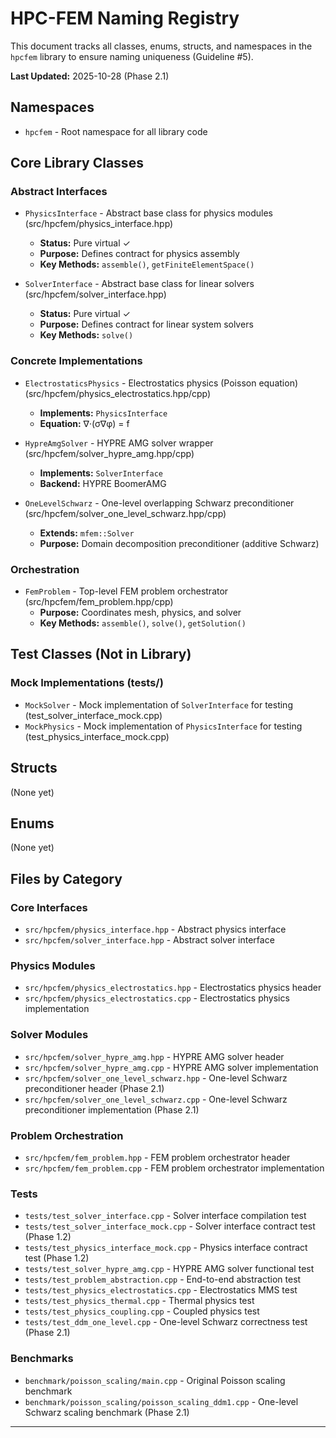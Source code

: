 # HPC-FEM Naming Registry

This document tracks all classes, enums, structs, and namespaces in the `hpcfem` library to ensure naming uniqueness (Guideline #5).

**Last Updated:** 2025-10-28 (Phase 2.1)

## Namespaces

- `hpcfem` - Root namespace for all library code

## Core Library Classes

### Abstract Interfaces

- `PhysicsInterface` - Abstract base class for physics modules (src/hpcfem/physics_interface.hpp)
  - **Status:** Pure virtual ✓
  - **Purpose:** Defines contract for physics assembly
  - **Key Methods:** `assemble()`, `getFiniteElementSpace()`
  
- `SolverInterface` - Abstract base class for linear solvers (src/hpcfem/solver_interface.hpp)
  - **Status:** Pure virtual ✓
  - **Purpose:** Defines contract for linear system solvers
  - **Key Methods:** `solve()`

### Concrete Implementations

- `ElectrostaticsPhysics` - Electrostatics physics (Poisson equation) (src/hpcfem/physics_electrostatics.hpp/cpp)
  - **Implements:** `PhysicsInterface`
  - **Equation:** ∇·(σ∇φ) = f
  
- `HypreAmgSolver` - HYPRE AMG solver wrapper (src/hpcfem/solver_hypre_amg.hpp/cpp)
  - **Implements:** `SolverInterface`
  - **Backend:** HYPRE BoomerAMG

- `OneLevelSchwarz` - One-level overlapping Schwarz preconditioner (src/hpcfem/solver_one_level_schwarz.hpp/cpp)
  - **Extends:** `mfem::Solver`
  - **Purpose:** Domain decomposition preconditioner (additive Schwarz)

### Orchestration

- `FemProblem` - Top-level FEM problem orchestrator (src/hpcfem/fem_problem.hpp/cpp)
  - **Purpose:** Coordinates mesh, physics, and solver
  - **Key Methods:** `assemble()`, `solve()`, `getSolution()`

## Test Classes (Not in Library)

### Mock Implementations (tests/)

- `MockSolver` - Mock implementation of `SolverInterface` for testing (test_solver_interface_mock.cpp)
- `MockPhysics` - Mock implementation of `PhysicsInterface` for testing (test_physics_interface_mock.cpp)

## Structs

(None yet)

## Enums

(None yet)

## Files by Category

### Core Interfaces
- `src/hpcfem/physics_interface.hpp` - Abstract physics interface
- `src/hpcfem/solver_interface.hpp` - Abstract solver interface

### Physics Modules
- `src/hpcfem/physics_electrostatics.hpp` - Electrostatics physics header
- `src/hpcfem/physics_electrostatics.cpp` - Electrostatics physics implementation

### Solver Modules
- `src/hpcfem/solver_hypre_amg.hpp` - HYPRE AMG solver header
- `src/hpcfem/solver_hypre_amg.cpp` - HYPRE AMG solver implementation
- `src/hpcfem/solver_one_level_schwarz.hpp` - One-level Schwarz preconditioner header (Phase 2.1)
- `src/hpcfem/solver_one_level_schwarz.cpp` - One-level Schwarz preconditioner implementation (Phase 2.1)

### Problem Orchestration
- `src/hpcfem/fem_problem.hpp` - FEM problem orchestrator header
- `src/hpcfem/fem_problem.cpp` - FEM problem orchestrator implementation

### Tests
- `tests/test_solver_interface.cpp` - Solver interface compilation test
- `tests/test_solver_interface_mock.cpp` - Solver interface contract test (Phase 1.2)
- `tests/test_physics_interface_mock.cpp` - Physics interface contract test (Phase 1.2)
- `tests/test_solver_hypre_amg.cpp` - HYPRE AMG solver functional test
- `tests/test_problem_abstraction.cpp` - End-to-end abstraction test
- `tests/test_physics_electrostatics.cpp` - Electrostatics MMS test
- `tests/test_physics_thermal.cpp` - Thermal physics test
- `tests/test_physics_coupling.cpp` - Coupled physics test
- `tests/test_ddm_one_level.cpp` - One-level Schwarz correctness test (Phase 2.1)

### Benchmarks
- `benchmark/poisson_scaling/main.cpp` - Original Poisson scaling benchmark
- `benchmark/poisson_scaling/poisson_scaling_ddm1.cpp` - One-level Schwarz scaling benchmark (Phase 2.1)

---
